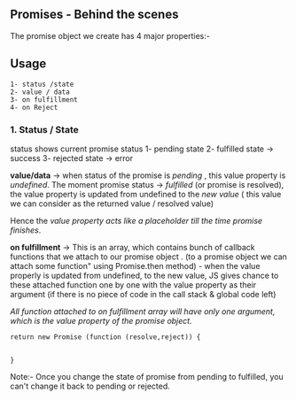 ## Promises - Behind the scenes

The promise object we create has 4 major properties:-

## Usage

```
1- status /state
2- value / data
3- on fulfillment
4- on Reject

```

### 1. Status / State
status shows current promise status
1- pending state
2- fulfilled state → success
3- rejected state → error

**value/data** → when status of the promise is _pending_ , this value property is _undefined_.
The moment promise status → _fulfilled_ (or promise is resolved), the value property is updated from
undefined to the _new value_ ( this value we can consider as the returned value / resolved value)

Hence the _value property acts like a placeholder till the time promise finishes_.

**on fulfillment** → This is an array, which contains bunch of callback functions that we attach to our promise object .
(to a promise object we can attach some function"
using Promise.then method) - when the value properly is updated from undefined, to the new value, JS gives chance to these attached function one by one with the value property as their argument (if there is no piece of code in the call stack & global code left)

*All function attached to on fulfillment array will have only one argument, which is the value property of the promise object.*

```
return new Promise (function (resolve,reject)) {


}

```

Note:- Once you change the state of promise from pending to fulfilled, you can't change it back to pending or rejected.





